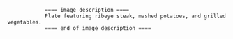 
                ==== image description ====
                Plate featuring ribeye steak, mashed potatoes, and grilled vegetables.
                ==== end of image description ====
                